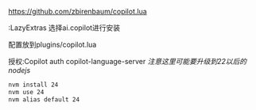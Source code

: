 https://github.com/zbirenbaum/copilot.lua

:LazyExtras 选择ai.copilot进行安装

配置放到plugins/copilot.lua

授权:Copilot auth
copilot-language-server
*注意这里可能要升级到22以后的nodejs*
```bash
nvm install 24
nvm use 24
nvm alias default 24
```
